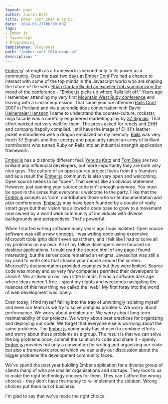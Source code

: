 ```yaml
---
layout: post
author: Justin Ball
title: Ember Conf 2014 Wrap Up
date: '2014-03-27T06:00:00Z'
tags:
- Ember.js
- Javascript
- Programming
templateKey: blog-post
path: "/ember-conf-2014-wrap-up"
description: ''
---
```


<a href="http://emberjs.com/">Ember.js</a>' strength as a framework is second only to its power as a community. Over the past two days at <a href="http://emberconf.com/">Ember Conf</a>
I've had a chance to interact with some of the top minds in the Javascript world who are shaping the future of the web.
<a href="http://reefpoints.dockyard.com/2014/03/17/emberconf-picks-ups-where-the-rails-community-left-off.html">Brian Cardarella did an excellent job summarizing
the mood of the conference - "Ember.js picks up where Rails left off."</a> Years ago I remember attending my very first <a href="http://mtnwestrubyconf.org/">Mountain West Ruby conference</a>
and leaving with a similar impression. That same year we attended <a href="http://www.railsconf.com/">Rails Conf</a> 2007 in Portland and via a serendipitious conversation with
<a href="http://david.heinemeierhansson.com/">David Heinemeier Hansson</a> I came to understand
the counter-culture, rockstar, ninja facade was a carefully engineered marketing play by <a href="https://37signals.com/">37 Signals</a>. That effort worked out very well for them. The press asked for rebels
and <a href="https://twitter.com/dhh">DHH</a> and company happily complied. I still have the image of DHH's leather jacket embroidered with a dragon emblazed on my memory.
<a href="http://rubyonrails.org/">Rails</a> was very much 37 Signals and their energy and popularity raised an army of brilliant contributors who turned Ruby on Rails into an industrial strength application framework.

<a href="http://emberjs.com/">Ember.js</a> has a distinctly different feel. <a href="http://yehudakatz.com/">Yehuda Katz</a> and <a href="http://tomdale.net/">Tom Dale</a>
are two brilliant and influencial developers, but more importantly they are both very nice guys. The culture of an open source project feeds from it's founders and as a result
the <a href="http://emberjs.com/">Ember.js</a> community is also very open and welcoming. Open source needs to be "open". That seems like an obvious statement. However, just opening your source code isn't enough anymore.
You must be open in the sense that everyone is welcome to the party. I like that the <a href="http://emberjs.com/">Ember.js</a> accepts as 'core' contributors those who write documentation and plan conferences.
<a href="http://emberjs.com/">Ember.js</a> may have been founded by a couple of really smart guys but their vision has allowed a code base to grow to a movement now owned by a world wide community of individuals
with diverse backgrounds and perspectives. That's powerful.

When I started writing software many years ago I was isolated. Open source software was still a new concept. I was writing code using expensive Microsoft tools
(php didn't even exist then), and I felt like I had to solve all my problems on my own. All of my fellow developers were focused on desktop applications. I could read the
source html of any page I found interesting, but the server code remained an enigma. Javascript was still a toy used to write cats that chased your mouse around
the screen. Microsoft's documentation provided examples but they were limited. Source code was money and so very few companies permited their developers to share it.
We all lived on our own little islands. It was a software dark age where ideas weren't free.
I spent my nights and weekends navigating the nuances of this new thing we called the 'web'. My first foray into the world of web development was lonely.

Even today, I find myself falling into the trap of unwittingly isolating myself and even our team as we try to solve complex problems. We worry about performance. We worry about architecture.
We worry about long term maintainability of our projects. We worry about best practices for organizing and deploying our code.
We forget that everyone else is worrying about the same problems.
The <a href="http://emberjs.com/">Ember.js</a> community has chosen to combine efforts and worry about these problems as a group.
The result is that we can solve the big problems once,
commit the solution to code and share it - openly. <a href="http://emberjs.com/">Ember.js</a> provides not only a convention for
writing and organizing our code but also a framework around which we can unify our discussion about the bigger problems the development community faces.

We've spend the past year buidling Ember application for a diverse group of clients many of who are smaller organizations and startups. They look to us to make the right
technology choices for them. They can't afford the wrong choices - they don't have the money to re-implement the solution. Wrong choices put them out of business.

I'm glad to say that we've made the right choice.
